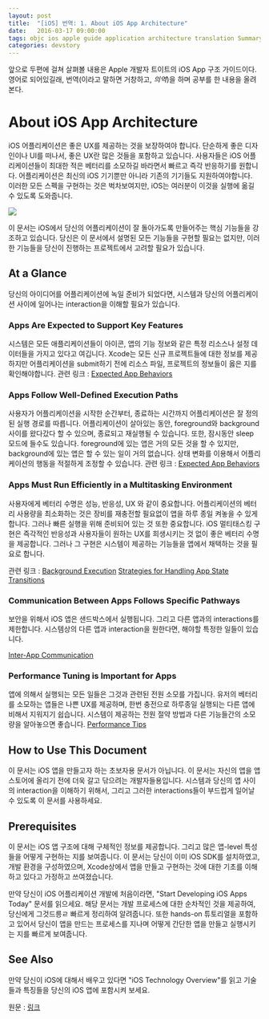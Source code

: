 ```yaml
---
layout: post
title:  "[iOS] 번역: 1. About iOS App Architecture"
date:   2016-03-17 09:00:00
tags: objc ios apple guide application architecture translation Summary
categories: devstory
---
```

앞으로 두편에 걸쳐 살펴볼 내용은 Apple 개발자 트이트의 iOS App 구조 가이드이다. 영어로 되어있길래, 번역(이라고 말하면 거창하고, *의역*)을 하며 공부를 한 내용을 올려본다.


# About iOS App Architecture

iOS 어플리케이션은 좋은 UX를 제공하는 것을 보장하여야 합니다. 단순하게 좋은 디자인이나 UI를 떠나서, 좋은 UX란 많은 것들을 포함하고 있습니다. 사용자들은 iOS 어플리케이션들이 최대한 적은 베터리를 소모하길 바라면서 빠르고 즉각 반응하기를 원합니다. 어플리케이션은 최신의 iOS 기기뿐만 아니라 기존의 기기들도 지원하여야합니다. 이러한 모든 스펙을 구현하는 것은 벅차보여지만, iOS는 여러분이 이것을 실행에 옮길 수 있도록 도와줍니다.

![](https://developer.apple.com/library/ios/documentation/iPhone/Conceptual/iPhoneOSProgrammingGuide/Art/ios_pg_intro_2x.png)

이 문서는 iOS에서 당신의 어플리케이션이 잘 돌아가도록 만들어주는 핵심 기능들을 강조하고 있습니다. 당신은 이 문서에서 설명된 모든 기능들을 구현할 필요는 없지만, 이러한 기능들을 당신이 진행하는 프로젝트에서 고려할 필요가 있습니다.

## At a Glance
당신의 아이디어를 어플리케이션에 녹일 준비가 되었다면, 시스템과 당신의 어플리케이션 사이에 일어나는 interaction을 이해할 필요가 있습니다.

### Apps Are Expected to Support Key Features
시스템은 모든 애플리케이션들이 아이콘, 앱의 기능 정보와 같은 특정 리소스나 설정 데이터들을 가지고 있다고 여깁니다. Xcode는 모든 신규 프로젝트들에 대한 정보를 제공하지만 어플리케이션을 submit하기 전에 리소스 파일, 프로젝트의 정보들이 옳은 지를 확인해야합니다.
관련 링크 : [Expected App Behaviors](https://developer.apple.com/library/ios/documentation/iPhone/Conceptual/iPhoneOSProgrammingGuide/ExpectedAppBehaviors/ExpectedAppBehaviors.html#//apple_ref/doc/uid/TP40007072-CH3-SW2)


### Apps Follow Well-Defined Execution Paths
사용자가 어플리케이션을 시작한 순간부터, 종료하는 시간까지 어플리케이션은 잘 정의된 실행 경로를 따릅니다. 어플리케이션이 살아있는 동안, foreground와 background 사이를 왔다갔다 할 수 있으며, 종료되고 재실행될 수 있습니다. 또한, 잠시동안 sleep 모드에 들수도 있습니다. foreground에 있는 앱은 거의 모든 것을 할 수 있지만, background에 있는 앱은 할 수 있는 일이 거의 없습니다. 상태 변화를 이용해서 어플리케이션의 행동을 적절하게 조정할 수 있습니다.
관련 링크 : [Expected App Behaviors](https://developer.apple.com/library/ios/documentation/iPhone/Conceptual/iPhoneOSProgrammingGuide/TheAppLifeCycle/TheAppLifeCycle.html#//apple_ref/doc/uid/TP40007072-CH2-SW1)

### Apps Must Run Efficiently in a Multitasking Environment
사용자에게 베터리 수명은 성능, 반응성, UX 와 같이 중요합니다. 어플리케이션의 베터리 사용량을 최소화하는 것은 장비를 재충전할 필요없이 앱을 하루 종일 켜놓을 수 있게합니다. 그러나 빠른 실행을 위해 준비되어 있는 것 또한 중요합니다. iOS 멀티태스킹 구현은 즉각적인 반응성과 사용자들이 원하는 UX를 희생시키는 것 없이 좋은 베터리 수명을 제공합니다. 그러나 그 구현은 시스템이 제공하는 기능들을 앱에서 채택하는 것을 필요로 합니다.

관련 링크 : [Background Execution](https://developer.apple.com/library/ios/documentation/iPhone/Conceptual/iPhoneOSProgrammingGuide/BackgroundExecution/BackgroundExecution.html#//apple_ref/doc/uid/TP40007072-CH4-SW1)
[Strategies for Handling App State Transitions](https://developer.apple.com/library/ios/documentation/iPhone/Conceptual/iPhoneOSProgrammingGuide/StrategiesforHandlingAppStateTransitions/StrategiesforHandlingAppStateTransitions.html#//apple_ref/doc/uid/TP40007072-CH8-SW1)


### Communication Between Apps Follows Specific Pathways
보안을 위해서 iOS 앱은 샌드박스에서 실행됩니다. 그리고 다른 앱과의 interactions를 제한합니다. 시스템상의 다른 앱과 interaction을 원한다면, 해야할 특정한 일들이 있습니다.

[Inter-App Communication](https://developer.apple.com/library/ios/documentation/iPhone/Conceptual/iPhoneOSProgrammingGuide/Inter-AppCommunication/Inter-AppCommunication.html#//apple_ref/doc/uid/TP40007072-CH6-SW2)

### Performance Tuning is Important for Apps
앱에 의해서 실행되는 모든 일들은 그것과 관련된 전원 소모를 가집니다. 유저의 베터리를 소모하는 앱들은 나쁜 UX를 제공하며, 한번 충전으로 하루종일 실행되는 다른 앱에 비해서 지워지기 쉽습니다. 시스템이 제공하는 전원 절약 방법과 다른 기능들간의 소모량을 알아놓으면 좋습니다.
[Performance Tips](https://developer.apple.com/library/ios/documentation/iPhone/Conceptual/iPhoneOSProgrammingGuide/PerformanceTips/PerformanceTips.html#//apple_ref/doc/uid/TP40007072-CH7-SW1)


## How to Use This Document
이 문서는 iOS 앱을 만들고자 하는 초보자용 문서가 아닙니다. 이 문서는 자신의 앱을 앱스토어에 올리기 전에 더욱 갈고 닦으려는 개발자들용입니다. 시스템과 당신의 앱 사이의 interaction을 이해하기 위해서, 그리고 그러한 interactions들이 부드럽게 일어날 수 있도록 이 문서를 사용하세요.  

## Prerequisites
이 문서는 iOS 앱 구조에 대해 구체적인 정보를 제공합니다. 그리고 많은 앱-level 특성들을 어떻게 구현하는 지를 보여줍니다. 이 문서는 당신이 이미 iOS SDK를 설치하였고, 개발 환경을 구성하였으며, Xcode상에서 앱을 만들고 구현하는 것에 대한 기초를 이해하고 있다고 가정하고 쓰여졌습니다.

만약 당신이 iOS 어플리케이션 개발에 처음이라면, "Start Developing iOS Apps Today" 문서를 읽으세요. 해당 문서는 개발 프로세스에 대한 순차적인 것을 제공하여, 당신에게 그것드릉ㄹ 빠르게 정리하여 알려줍니다. 또한 hands-on 튜토리얼을 포함하고 있어서 당신이 앱을 만드는 프로세스를 지나며 어떻게 간단한 앱을 만들고 실행시키는 지를 빠르게 보여줍니다.

## See Also
만약 당신이 iOS에 대해서 배우고 있다면 "iOS Technology Overview"를 읽고 기술들과 특징들을 당신의 iOS 앱에 포함시켜 보세요.

원문 : [링크](https://developer.apple.com/library/ios/documentation/iPhone/Conceptual/iPhoneOSProgrammingGuide/Introduction/Introduction.html#//apple_ref/doc/uid/TP40007072-CH1-SW1)